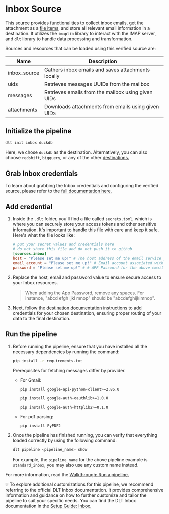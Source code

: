 # Inbox Source


This source provides functionalities to collect inbox emails, get the attachment as a [file items](../filesystem/README.md#the-fileitem-file-representation),
and store all relevant email information in a destination. It utilizes the `imaplib` library to
interact with the IMAP server, and `dlt` library to handle data processing and transformation.

Sources and resources that can be loaded using this verified source are:

| Name              | Description                               |
|-------------------|-------------------------------------------|
| inbox_source      | Gathers inbox emails and saves attachments locally |
| uids | Retrieves messages UUIDs from the mailbox |
| messages | Retrieves emails from the mailbox using given UIDs |
| attachments | Downloads attachments from emails using given UIDs |

## Initialize the pipeline

```bash
dlt init inbox duckdb
```

Here, we chose `duckdb` as the destination. Alternatively, you can also choose `redshift`, `bigquery`, or
any of the other [destinations.](https://dlthub.com/docs/dlt-ecosystem/destinations/)

## Grab Inbox credentials

To learn about grabbing the Inbox credentials and configuring the verified source, please refer to
the
[full documentation here.](https://dlthub.com/docs/dlt-ecosystem/verified-sources/inbox#grab-credentials)

## Add credential

1. Inside the `.dlt` folder, you'll find a file called `secrets.toml`, which is where you can
   securely store your access tokens and other sensitive information. It's important to handle this
   file with care and keep it safe. Here's what the file looks like:

   ```toml
   # put your secret values and credentials here
   # do not share this file and do not push it to github
   [sources.inbox]
   host = "Please set me up!" # The host address of the email service provider.
   email_account = "Please set me up!" # Email account associated with the service.
   password = "Please set me up!" # # APP Password for the above email account.
   ```

1. Replace the host, email and password value to
   ensure secure access to your Inbox resources.

   > When adding the App Password, remove any spaces. For instance, "abcd efgh ijkl mnop" should be
   > "abcdefghijklmnop".

1. Next, follow the [destination documentation](../../dlt-ecosystem/destinations) instructions to
   add credentials for your chosen destination, ensuring proper routing of your data to the final
   destination.

## Run the pipeline

1. Before running the pipeline, ensure that you have installed all the necessary dependencies by
   running the command:

   ```bash
   pip install -r requirements.txt
   ```

   Prerequisites for fetching messages differ by provider.

    - For Gmail:

      `pip install google-api-python-client>=2.86.0`

      `pip install google-auth-oauthlib>=1.0.0`

      `pip install google-auth-httplib2>=0.1.0`

    - For pdf parsing:

      `pip install PyPDF2`

1. Once the pipeline has finished running, you can verify that everything loaded correctly by using
   the following command:

   ```bash
   dlt pipeline <pipeline_name> show
   ```

   For example, the `pipeline_name` for the above pipeline example is `standard_inbox`, you may also
   use any custom name instead.

For more information, read the [Walkthrough: Run a pipeline.](../../walkthroughs/run-a-pipeline)

💡 To explore additional customizations for this pipeline, we recommend referring to the official DLT
Inbox documentation. It provides comprehensive information and guidance on how to further customize
and tailor the pipeline to suit your specific needs. You can find the DLT Inbox documentation in
the [Setup Guide: Inbox.](https://dlthub.com/docs/dlt-ecosystem/verified-sources/inbox)
